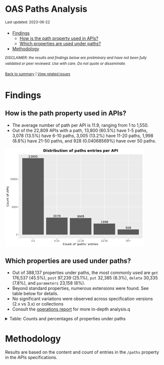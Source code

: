 OAS Paths Analysis
================
<sup>Last updated: 2023-06-22</sup>

- <a href="#findings" id="toc-findings">Findings</a>
  - <a href="#how-is-the-path-property-used-in-apis"
    id="toc-how-is-the-path-property-used-in-apis">How is the path property
    used in APIs?</a>
  - <a href="#which-properties-are-used-under-paths"
    id="toc-which-properties-are-used-under-paths">Which properties are used
    under paths?</a>
- <a href="#methodology" id="toc-methodology">Methodology</a>

<sup>*DISCLAIMER: the results and findings below are preliminary and
have not been fully validated or peer reviewed. Use with care. Do not
quote or disseminate.*</sup>

<sup>[Back to summary](oas_summary.md) \| [View related
issues](https://github.com/postman-open-technologies/knowledge-base/labels/oas%3Apaths)</sup>

# Findings

## How is the path property used in APIs?

- The average number of path per API is 11.9, ranging from 1 to 1,550.
- Out of the 22,809 APIs with a path, 13,800 (60.5%) have 1-5 paths,
  3,078 (13.5%) have 6-10 paths, 3,005 (13.2%) have 11-20 paths, 1,998
  (8.8%) have 21-50 paths, and 928 (0.04068569%) have over 50 paths.

<img src="oas_paths_files/figure-gfm/oas_paths_buckets_barplot-1.png" width="90%" />

## Which properties are used under paths?

- Out of 388,137 properties under paths, the most commonly used are
  `get` 176,537 (45.5%), `post` 97,239 (25.1%), `put` 32,385 (8.3%),
  `delete` 30,335 (7.8%), and `parameters` 23,158 (6%).
- Beyond standard properties, numerous extensions were found. See table
  below for details.
- No significant variations were observed across specification versions
  (2.x vs 3.x) or collections
- Consult the [operations report](oas_paths_operations.md) for more
  in-depth analysis.q

<details>
<summary>
Table: Counts and percentages of properties under paths
</summary>

| property                               |      n |       pct |
|:---------------------------------------|-------:|----------:|
| get                                    | 176537 | 0.4548317 |
| post                                   |  97239 | 0.2505275 |
| put                                    |  32385 | 0.0834370 |
| delete                                 |  30335 | 0.0781554 |
| parameters                             |  23158 | 0.0596645 |
| patch                                  |   8473 | 0.0218299 |
| x-swagger-router-controller            |   6421 | 0.0165431 |
| \$ref                                  |   4801 | 0.0123693 |
| description                            |   1855 | 0.0047792 |
| servers                                |   1351 | 0.0034807 |
| summary                                |    866 | 0.0022312 |
| options                                |    813 | 0.0020946 |
| x-endpoint                             |    687 | 0.0017700 |
| x-platforms-available                  |    663 | 0.0017082 |
| head                                   |    358 | 0.0009224 |
| x-swagger-pipe                         |    300 | 0.0007729 |
| x-route-enum                           |    291 | 0.0007497 |
| x-twilio                               |    272 | 0.0007008 |
| x-api-version                          |    175 | 0.0004509 |
| x-summary                              |    146 | 0.0003762 |
| x-linode-cli-command                   |    133 | 0.0003427 |
| x-default-output-properties            |    129 | 0.0003324 |
| x-path-type                            |    129 | 0.0003324 |
| x-description                          |     81 | 0.0002087 |
| x-restlet                              |     67 | 0.0001726 |
| x-related-model                        |     45 | 0.0001159 |
| x-gelato-group                         |     39 | 0.0001005 |
| x-vault-unauthenticated                |     36 | 0.0000928 |
| x-amazon-apigateway-any-method         |     35 | 0.0000902 |
| x-vault-sudo                           |     25 | 0.0000644 |
| x-modules                              |     25 | 0.0000644 |
| x-controller                           |     25 | 0.0000644 |
| trace                                  |     16 | 0.0000412 |
| x-ms-notification-content              |     15 | 0.0000386 |
| x-a127-apply                           |     14 | 0.0000361 |
| x-WM-COMPLETE_PATH                     |     14 | 0.0000361 |
| x-amf-description                      |     12 | 0.0000309 |
| x-vault-createSupported                |     11 | 0.0000283 |
| x-snyk-api-version                     |     10 | 0.0000258 |
| x-swagger-section-capabilities         |      9 | 0.0000232 |
| x-eac-ignore                           |      8 | 0.0000206 |
| x-internal                             |      7 | 0.0000180 |
| x-data_classification                  |      7 | 0.0000180 |
| x-volos-apply                          |      7 | 0.0000180 |
| x-external                             |      7 | 0.0000180 |
| x-swagger-section-2fa-bypass-permitted |      7 | 0.0000180 |
| x-zendesk-owner                        |      6 | 0.0000155 |
| x-controller-interface                 |      6 | 0.0000155 |
| x-snyk-api-resource                    |      6 | 0.0000155 |
| x-order                                |      6 | 0.0000155 |
| x-last-modified                        |      6 | 0.0000155 |
| x-swagger-route-controller             |      5 | 0.0000129 |
| x-vendor-method                        |      5 | 0.0000129 |
| x-private                              |      4 | 0.0000103 |
| x-python-connexion-openapi-name        |      4 | 0.0000103 |
| x-handler                              |      4 | 0.0000103 |
| x-kusk                                 |      4 | 0.0000103 |
| x-vertx-event-bus                      |      3 | 0.0000077 |
| x-oba-custom                           |      2 | 0.0000052 |
| x-annotation-counting                  |      2 | 0.0000052 |
| x-exegesis-controller                  |      2 | 0.0000052 |
| x-db-table-name                        |      2 | 0.0000052 |
| x-annotation-experimental              |      2 | 0.0000052 |
| x-amzn-api-sandbox                     |      2 | 0.0000052 |
| x-style-validator-ignored              |      2 | 0.0000052 |
| x-wso2-production-endpoints            |      2 | 0.0000052 |
| x-wso2-sandbox-endpoints               |      2 | 0.0000052 |
| x-annotation-clearanceLevel            |      2 | 0.0000052 |
| x-annotation-meta-data                 |      2 | 0.0000052 |
| x-temp                                 |      1 | 0.0000026 |
| x-comment                              |      1 | 0.0000026 |
| x-oad-type                             |      1 | 0.0000026 |
| x-zally-ignore                         |      1 | 0.0000026 |
| x-a127-authorizations                  |      1 | 0.0000026 |
| x-openapi-router-controller            |      1 | 0.0000026 |
| x-DNB-Name                             |      1 | 0.0000026 |
| x-lambda                               |      1 | 0.0000026 |
| x-wso2-disable-security                |      1 | 0.0000026 |
| x-volos-authorizations                 |      1 | 0.0000026 |
| x-wso2-request-interceptor             |      1 | 0.0000026 |
| x-test                                 |      1 | 0.0000026 |
| x-bank                                 |      1 | 0.0000026 |
| x-route-filters                        |      1 | 0.0000026 |
| x-kong-plugin-key-auth                 |      1 | 0.0000026 |
| x-DNB-ID                               |      1 | 0.0000026 |
| x-swagstar                             |      1 | 0.0000026 |

</details>

# Methodology

Results are based on the content and count of entries in the `/paths`
property in the APIs specifications.
